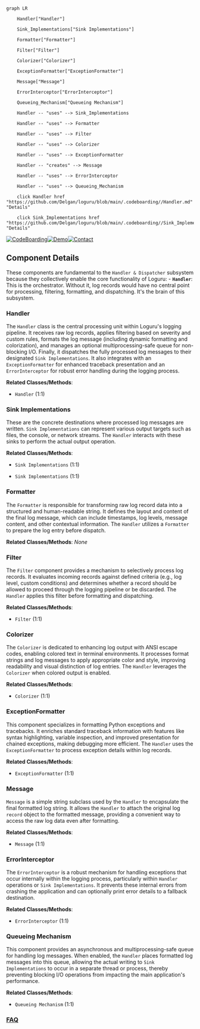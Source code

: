 ```mermaid

graph LR

    Handler["Handler"]

    Sink_Implementations["Sink Implementations"]

    Formatter["Formatter"]

    Filter["Filter"]

    Colorizer["Colorizer"]

    ExceptionFormatter["ExceptionFormatter"]

    Message["Message"]

    ErrorInterceptor["ErrorInterceptor"]

    Queueing_Mechanism["Queueing Mechanism"]

    Handler -- "uses" --> Sink_Implementations

    Handler -- "uses" --> Formatter

    Handler -- "uses" --> Filter

    Handler -- "uses" --> Colorizer

    Handler -- "uses" --> ExceptionFormatter

    Handler -- "creates" --> Message

    Handler -- "uses" --> ErrorInterceptor

    Handler -- "uses" --> Queueing_Mechanism

    click Handler href "https://github.com/Delgan/loguru/blob/main/.codeboarding//Handler.md" "Details"

    click Sink_Implementations href "https://github.com/Delgan/loguru/blob/main/.codeboarding//Sink_Implementations.md" "Details"

```

[![CodeBoarding](https://img.shields.io/badge/Generated%20by-CodeBoarding-9cf?style=flat-square)](https://github.com/CodeBoarding/GeneratedOnBoardings)[![Demo](https://img.shields.io/badge/Try%20our-Demo-blue?style=flat-square)](https://www.codeboarding.org/demo)[![Contact](https://img.shields.io/badge/Contact%20us%20-%20contact@codeboarding.org-lightgrey?style=flat-square)](mailto:contact@codeboarding.org)



## Component Details



These components are fundamental to the `Handler & Dispatcher` subsystem because they collectively enable the core functionality of Loguru: -   **`Handler`**: This is the orchestrator. Without it, log records would have no central point for processing, filtering, formatting, and dispatching. It's the brain of this subsystem.



### Handler

The `Handler` class is the central processing unit within Loguru's logging pipeline. It receives raw log records, applies filtering based on severity and custom rules, formats the log message (including dynamic formatting and colorization), and manages an optional multiprocessing-safe queue for non-blocking I/O. Finally, it dispatches the fully processed log messages to their designated `Sink Implementations`. It also integrates with an `ExceptionFormatter` for enhanced traceback presentation and an `ErrorInterceptor` for robust error handling during the logging process.





**Related Classes/Methods**:



- `Handler` (1:1)





### Sink Implementations

These are the concrete destinations where processed log messages are written. `Sink Implementations` can represent various output targets such as files, the console, or network streams. The `Handler` interacts with these sinks to perform the actual output operation.





**Related Classes/Methods**:



- `Sink Implementations` (1:1)

- `Sink Implementations` (1:1)





### Formatter

The `Formatter` is responsible for transforming raw log record data into a structured and human-readable string. It defines the layout and content of the final log message, which can include timestamps, log levels, message content, and other contextual information. The `Handler` utilizes a `Formatter` to prepare the log entry before dispatch.





**Related Classes/Methods**: _None_



### Filter

The `Filter` component provides a mechanism to selectively process log records. It evaluates incoming records against defined criteria (e.g., log level, custom conditions) and determines whether a record should be allowed to proceed through the logging pipeline or be discarded. The `Handler` applies this filter before formatting and dispatching.





**Related Classes/Methods**:



- `Filter` (1:1)





### Colorizer

The `Colorizer` is dedicated to enhancing log output with ANSI escape codes, enabling colored text in terminal environments. It processes format strings and log messages to apply appropriate color and style, improving readability and visual distinction of log entries. The `Handler` leverages the `Colorizer` when colored output is enabled.





**Related Classes/Methods**:



- `Colorizer` (1:1)





### ExceptionFormatter

This component specializes in formatting Python exceptions and tracebacks. It enriches standard traceback information with features like syntax highlighting, variable inspection, and improved presentation for chained exceptions, making debugging more efficient. The `Handler` uses the `ExceptionFormatter` to process exception details within log records.





**Related Classes/Methods**:



- `ExceptionFormatter` (1:1)





### Message

`Message` is a simple string subclass used by the `Handler` to encapsulate the final formatted log string. It allows the `Handler` to attach the original log `record` object to the formatted message, providing a convenient way to access the raw log data even after formatting.





**Related Classes/Methods**:



- `Message` (1:1)





### ErrorInterceptor

The `ErrorInterceptor` is a robust mechanism for handling exceptions that occur internally within the logging process, particularly within `Handler` operations or `Sink Implementations`. It prevents these internal errors from crashing the application and can optionally print error details to a fallback destination.





**Related Classes/Methods**:



- `ErrorInterceptor` (1:1)





### Queueing Mechanism

This component provides an asynchronous and multiprocessing-safe queue for handling log messages. When enabled, the `Handler` places formatted log messages into this queue, allowing the actual writing to `Sink Implementations` to occur in a separate thread or process, thereby preventing blocking I/O operations from impacting the main application's performance.





**Related Classes/Methods**:



- `Queueing Mechanism` (1:1)









### [FAQ](https://github.com/CodeBoarding/GeneratedOnBoardings/tree/main?tab=readme-ov-file#faq)